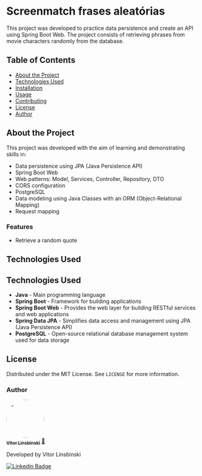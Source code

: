 # Screenmatch frases aleatórias

This project was developed to practice data persistence and create an API using Spring Boot Web. The project consists of retrieving phrases from movie characters randomly from the database.

## Table of Contents

- [About the Project](#about-the-project)
- [Technologies Used](#technologies-used)
- [Installation](#installation)
- [Usage](#usage)
- [Contributing](#contributing)
- [License](#license)
- [Author](#author)

## About the Project

This project was developed with the aim of learning and demonstrating skills in:
- Data persistence using JPA (Java Persistence API)
- Spring Boot Web
- Web patterns: Model, Services, Controller, Repository, DTO
- CORS configuration 
- PostgreSQL 
- Data modeling using Java Classes with an ORM (Object-Relational Mapping)
- Request mapping 

### Features

- Retrieve a random quote

## Technologies Used

## Technologies Used

- **Java** - Main programming language
- **Spring Boot** - Framework for building applications
- **Spring Boot Web** - Provides the web layer for building RESTful services and web applications
- **Spring Data JPA** - Simplifies data access and management using JPA (Java Persistence API)
- **PostgreSQL** - Open-source relational database management system used for data storage

## License

Distributed under the MIT License. See `LICENSE` for more information.

### Author

<a href="https://github.com/vitorlinsbinski">
 <img style="border-radius: 50%;" src="https://avatars.githubusercontent.com/u/69444717?v=4" width="100px;" alt=""/>
 <br />
 <sub><b>Vitor Linsbinski</b></sub></a> <a href="https://github.com/vitorlinsbinski" title="">🚀</a>

Developed by Vitor Linsbinski

[![Linkedin Badge](https://img.shields.io/badge/-Vitor-blue?style=flat-square&logo=Linkedin&logoColor=white&link=https://www.linkedin.com/in/vitorlinsbinski/)](https://www.linkedin.com/in/vitorlinsbinski/)
